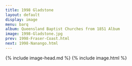 ```yaml
---
title: 1998 Gladstone
layout: default
display: image
menu: barq
album: Queensland Baptist Churches from 1851 Album
image: 1998-Gladstone.jpg
prev: 1998-Fraser-Coast.html
next: 1998-Nanango.html
---
```

{% include image-head.md %}
{% include image.html %}